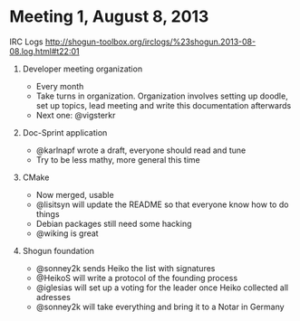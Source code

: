 # Meeting 1, August 8, 2013
IRC Logs http://shogun-toolbox.org/irclogs/%23shogun.2013-08-08.log.html#t22:01

1. Developer meeting organization
   * Every month
   * Take turns in organization. Organization involves setting up doodle, set up topics, lead meeting and write this documentation afterwards
   * Next one: @vigsterkr

2. Doc-Sprint application
   * @karlnapf wrote a draft, everyone should read and tune
   * Try to be less mathy, more general this time

3. CMake
   * Now merged, usable
   * @lisitsyn will update the README so that everyone know how to do things
   * Debian packages still need some hacking
   * @wiking is great

4. Shogun foundation
   * @sonney2k sends Heiko the list with signatures
   * @HeikoS will write a protocol of the founding process
   * @iglesias will set up a voting for the leader once Heiko collected all adresses
   * @sonney2k will take everything and bring it to a Notar in Germany